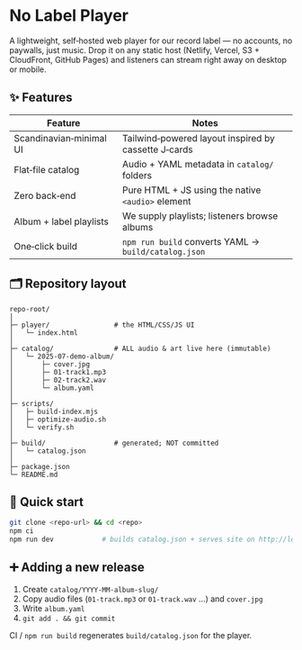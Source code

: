 # No Label Player

A lightweight, self‑hosted web player for our record label — no accounts, no paywalls, just music. Drop it on any static host (Netlify, Vercel, S3 + CloudFront, GitHub Pages) and listeners can stream right away on desktop or mobile.

## ✨ Features

| Feature | Notes |
|---------|-------|
| Scandinavian‑minimal UI | Tailwind‑powered layout inspired by cassette J‑cards |
| Flat‑file catalog | Audio + YAML metadata in `catalog/` folders |
| Zero back‑end | Pure HTML + JS using the native `<audio>` element |
| Album + label playlists | We supply playlists; listeners browse albums |
| One‑click build | `npm run build` converts YAML → `build/catalog.json` |

## 🗂 Repository layout

```
repo-root/
│
├─ player/                # the HTML/CSS/JS UI
│   └─ index.html
│
├─ catalog/               # ALL audio & art live here (immutable)
│   └─ 2025-07-demo-album/
│       ├─ cover.jpg
│       ├─ 01-track1.mp3
│       ├─ 02-track2.wav
│       └─ album.yaml
│
├─ scripts/
│   ├─ build-index.mjs
│   ├─ optimize-audio.sh
│   └─ verify.sh
│
├─ build/                 # generated; NOT committed
│   └─ catalog.json
│
├─ package.json
└─ README.md
```

## 🚀 Quick start

```bash
git clone <repo-url> && cd <repo>
npm ci
npm run dev            # builds catalog.json + serves site on http://localhost:8080
```

## ➕ Adding a new release

1. Create `catalog/YYYY-MM-album-slug/`
2. Copy audio files (`01-track.mp3` or `01-track.wav` …) and `cover.jpg`
3. Write `album.yaml`
4. `git add . && git commit`

CI / `npm run build` regenerates `build/catalog.json` for the player.